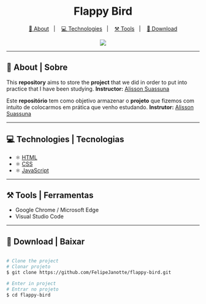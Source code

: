 <h1 align="center"> Flappy Bird </h1>

<p align="center">
  <a href="https://github.com/FelipeJanotte/flappy-bird#about">📝 About</a>&nbsp;&nbsp;&nbsp;|&nbsp;&nbsp;&nbsp;
  <a href="https://github.com/FelipeJanotte/flappy-bird#technologies">💻 Technologies</a>&nbsp;&nbsp;&nbsp;|&nbsp;&nbsp;&nbsp;
  <a href="https://github.com/FelipeJanotte/flappy-bird#tools">⚒ Tools</a>&nbsp;&nbsp;&nbsp;|&nbsp;&nbsp;&nbsp;
  <a href="https://github.com/FelipeJanotte/flappy-bird#download">💾 Download</a>
</p>

<p  align="center">
  <img src="https://media2.giphy.com/media/IzRwXjSTs991AWuIfZ/giphy.gif" align="center">
</p>

---

## 📝 About | Sobre
This **repository** aims to store the **project** that we did in order to put into practice that I have been studying.
**Instructor:** [Alisson Suassuna](https://github.com/alissonsuassuna)

Este **repositório** tem como objetivo armazenar o **projeto** que fizemos com intuito de colocarmos em prática que venho estudando.
**Instrutor:** [Alisson Suassuna](https://github.com/alissonsuassuna)

---

## 💻 Technologies | Tecnologias 
- ⚛️ [HTML](https://developer.mozilla.org/pt-BR/docs/Web/HTML)
- ⚛️ [CSS](https://developer.mozilla.org/pt-BR/docs/Web/CSS)
- ⚛️ [JavaScript](https://developer.mozilla.org/pt-BR/docs/Web/JavaScript)

---

## ⚒ Tools | Ferramentas

- Google Chrome / Microsoft Edge 
- Visual Studio Code

---

## 💾 Download | Baixar

```bash

# Clone the project
# Clonar projeto
$ git clone https://github.com/FelipeJanotte/flappy-bird.git

# Enter in project
# Entrar no projeto
$ cd flappy-bird

```
